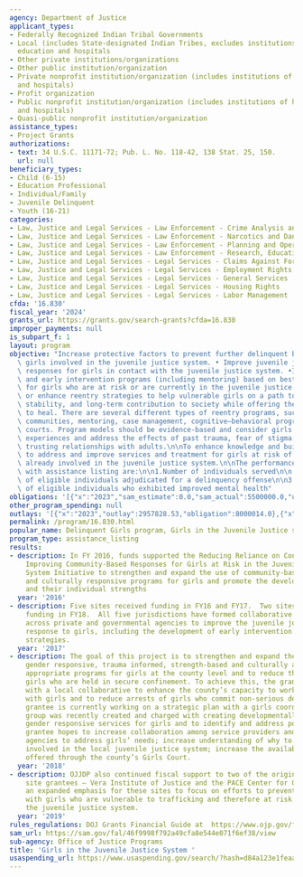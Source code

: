 ```yaml
---
agency: Department of Justice
applicant_types:
- Federally Recognized Indian Tribal Governments
- Local (includes State-designated Indian Tribes, excludes institutions of higher
  education and hospitals
- Other private institutions/organizations
- Other public institution/organization
- Private nonprofit institution/organization (includes institutions of higher education
  and hospitals)
- Profit organization
- Public nonprofit institution/organization (includes institutions of higher education
  and hospitals)
- Quasi-public nonprofit institution/organization
assistance_types:
- Project Grants
authorizations:
- text: 34 U.S.C. 11171-72; Pub. L. No. 118-42, 138 Stat. 25, 150.
  url: null
beneficiary_types:
- Child (6-15)
- Education Professional
- Individual/Family
- Juvenile Delinquent
- Youth (16-21)
categories:
- Law, Justice and Legal Services - Law Enforcement - Crime Analysis and Data
- Law, Justice and Legal Services - Law Enforcement - Narcotics and Dangerous Drugs
- Law, Justice and Legal Services - Law Enforcement - Planning and Operations
- Law, Justice and Legal Services - Law Enforcement - Research, Education, Training
- Law, Justice and Legal Services - Legal Services - Claims Against Foreign Government
- Law, Justice and Legal Services - Legal Services - Employment Rights
- Law, Justice and Legal Services - Legal Services - General Services
- Law, Justice and Legal Services - Legal Services - Housing Rights
- Law, Justice and Legal Services - Legal Services - Labor Management
cfda: '16.830'
fiscal_year: '2024'
grants_url: https://grants.gov/search-grants?cfda=16.830
improper_payments: null
is_subpart_f: 1
layout: program
objective: "Increase protective factors to prevent further delinquent behavior by\
  \ girls involved in the juvenile justice system. • Improve juvenile justice system\
  \ responses for girls in contact with the juvenile justice system. •Implement prevention\
  \ and early intervention programs (including mentoring) based on best practices\
  \ for girls who are at risk or are currently in the juvenile justice system. • Develop\
  \ or enhance reentry strategies to help vulnerable girls on a path toward success,\
  \ stability, and long-term contribution to society while offering them opportunities\
  \ to heal. There are several different types of reentry programs, such as therapeutic\
  \ communities, mentoring, case management, cognitive–behavioral programs, and reentry\
  \ courts. Program models should be evidence-based and consider girls’ unique life\
  \ experiences and address the effects of past trauma, fear of stigma, and need for\
  \ trusting relationships with adults.\n\nTo enhance knowledge and build capacity\
  \ to address and improve services and treatment for girls at risk of entering or\
  \ already involved in the juvenile justice system.\n\nThe performance measures associated\
  \ with assistance listing are:\n\n1.Number of individuals served\n\n 2: Percentage\
  \ of eligible individuals adjudicated for a delinquency offense\n\n3: Percentage\
  \ of eligible individuals who exhibited improved mental health"
obligations: '[{"x":"2023","sam_estimate":0.0,"sam_actual":5500000.0,"usa_spending_actual":9270333.77},{"x":"2024","sam_estimate":0.0,"sam_actual":4919335.0,"usa_spending_actual":3066043.93},{"x":"2025","sam_estimate":0.0,"sam_actual":0.0,"usa_spending_actual":-17801.81}]'
other_program_spending: null
outlays: '[{"x":"2023","outlay":2957828.53,"obligation":8000014.0},{"x":"2024","outlay":1049730.62,"obligation":3800402.0},{"x":"2025","outlay":0.0,"obligation":0.0}]'
permalink: /program/16.830.html
popular_name: Delinquent Girls program, Girls in the Juvenile Justice system
program_type: assistance_listing
results:
- description: In FY 2016, funds supported the Reducing Reliance on Confinement and
    Improving Community-Based Responses for Girls at Risk in the Juvenile Justice
    System Initiative to strengthen and expand the use of community-based and gender
    and culturally responsive programs for girls and promote the development of girls
    and their individual strengths
  year: '2016'
- description: Five sites received funding in FY16 and FY17.  Two sites will receive
    funding in FY18.  All five jurisdictions have formed collaborative approaches
    across private and governmental agencies to improve the juvenile justice system’s
    response to girls, including the development of early intervention and prevention
    strategies.
  year: '2017'
- description: The goal of this project is to strengthen and expand the use of community-based,
    gender responsive, trauma informed, strength-based and culturally and linguistically
    appropriate programs for girls at the county level and to reduce the number of
    girls who are held in secure confinement. To achieve this, the grantee is working
    with a local collaborative to enhance the county’s capacity to work effectively
    with girls and to reduce arrests of girls who commit non-serious delinquent acts.  The
    grantee is currently working on a strategic plan with a girls coordinating council.  This
    group was recently created and charged with creating developmentally appropriate
    gender responsive services for girls and to identify and address potential gaps.  The
    grantee hopes to increase collaboration among service providers and government
    agencies to address girls’ needs; increase understanding of why to girls become
    involved in the local juvenile justice system; increase the availability of services
    offered through the county’s Girls Court.
  year: '2018'
- description: OJJDP also continued fiscal support to two of the original five program
    site grantees – Vera Institute of Justice and the PACE Center for Girls -  with
    an expanded emphasis for these sites to focus on efforts to prevent and intervene
    with girls who are vulnerable to trafficking and therefore at risk of entering
    the juvenile justice system.
  year: '2019'
rules_regulations: DOJ Grants Financial Guide at  https://www.ojp.gov/funding/financialguidedoj/overview.Office
sam_url: https://sam.gov/fal/46f9998f792a49cfa8e544e071f6ef38/view
sub-agency: Office of Justice Programs
title: 'Girls in the Juvenile Justice System '
usaspending_url: https://www.usaspending.gov/search/?hash=d84a123e1feaa49d40aac6edf7628475
---
```

